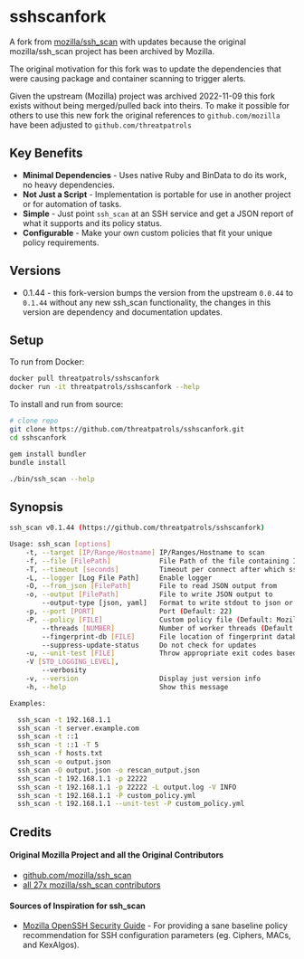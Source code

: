 # sshscanfork 
A fork from [mozilla/ssh_scan](https://github.com/mozilla/ssh_scan) with updates because the
original mozilla/ssh_scan project has been archived by Mozilla.

The original motivation for this fork was to update the dependencies that were causing package 
and container scanning to trigger alerts.

Given the upstream (Mozilla) project was archived 2022-11-09 this fork exists without being 
merged/pulled back into theirs.  To make it possible for others to use this new fork the 
original references to `github.com/mozilla` have been adjusted to `github.com/threatpatrols`

## Key Benefits
- **Minimal Dependencies** - Uses native Ruby and BinData to do its work, no heavy dependencies.
- **Not Just a Script** - Implementation is portable for use in another project or for automation of tasks.
- **Simple** - Just point `ssh_scan` at an SSH service and get a JSON report of what it supports and its policy status.
- **Configurable** - Make your own custom policies that fit your unique policy requirements.

## Versions
* 0.1.44 - this fork-version bumps the version from the upstream `0.0.44` to `0.1.44` without 
  any new ssh_scan functionality, the changes in this version are dependency and documentation updates.

## Setup

To run from Docker:
```bash
docker pull threatpatrols/sshscanfork
docker run -it threatpatrols/sshscanfork --help
```

To install and run from source:
```bash
# clone repo
git clone https://github.com/threatpatrols/sshscanfork.git
cd sshscanfork

gem install bundler
bundle install

./bin/ssh_scan --help
```

## Synopsis

```bash
ssh_scan v0.1.44 (https://github.com/threatpatrols/sshscanfork)

Usage: ssh_scan [options]
    -t, --target [IP/Range/Hostname] IP/Ranges/Hostname to scan
    -f, --file [FilePath]            File Path of the file containing IP/Range/Hostnames to scan
    -T, --timeout [seconds]          Timeout per connect after which ssh_scan gives up on the host
    -L, --logger [Log File Path]     Enable logger
    -O, --from_json [FilePath]       File to read JSON output from
    -o, --output [FilePath]          File to write JSON output to
        --output-type [json, yaml]   Format to write stdout to json or yaml
    -p, --port [PORT]                Port (Default: 22)
    -P, --policy [FILE]              Custom policy file (Default: Mozilla Modern)
        --threads [NUMBER]           Number of worker threads (Default: 5)
        --fingerprint-db [FILE]      File location of fingerprint database (Default: ./fingerprints.db)
        --suppress-update-status     Do not check for updates
    -u, --unit-test [FILE]           Throw appropriate exit codes based on compliance status
    -V [STD_LOGGING_LEVEL],
        --verbosity
    -v, --version                    Display just version info
    -h, --help                       Show this message

Examples:

  ssh_scan -t 192.168.1.1
  ssh_scan -t server.example.com
  ssh_scan -t ::1
  ssh_scan -t ::1 -T 5
  ssh_scan -f hosts.txt
  ssh_scan -o output.json
  ssh_scan -O output.json -o rescan_output.json
  ssh_scan -t 192.168.1.1 -p 22222
  ssh_scan -t 192.168.1.1 -p 22222 -L output.log -V INFO
  ssh_scan -t 192.168.1.1 -P custom_policy.yml
  ssh_scan -t 192.168.1.1 --unit-test -P custom_policy.yml
```

## Credits

#### Original Mozilla Project and all the Original Contributors
 - [github.com/mozilla/ssh_scan](https://github.com/mozilla/ssh_scan/graphs/contributors)
 - [all 27x mozilla/ssh_scan contributors](https://github.com/mozilla/ssh_scan/graphs/contributors)

#### Sources of Inspiration for ssh_scan
 - [Mozilla OpenSSH Security Guide](https://wiki.mozilla.org/Security/Guidelines/OpenSSH) - For providing a sane baseline policy recommendation for SSH configuration parameters (eg. Ciphers, MACs, and KexAlgos).
